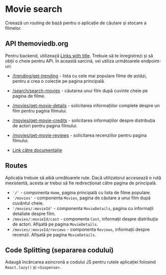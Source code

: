 # Movie search
Creează un routing de bază pentru o aplicație de căutare și stocare a filmelor. 
## API themoviedb.org
Pentru backend, utilizează [Links with title](https://www.themoviedb.org "themoviedb.org API"). Trebuie să te înregistrezi și să obții o cheie pentru API. În această sarcină, vei utiliza următoarele endpoint-uri.

- [/trending/get-trending](https://developer.themoviedb.org/reference/trending-all) - lista cu cele mai populare filme de astăzi, pentru a crea o colecție pe pagina principală.
- [/search/search-movies](https://developer.themoviedb.org/reference/search-movie) - căutarea unui film după cuvinte cheie pe pagina de filme.
- [/movies/get-movie-details](https://developer.themoviedb.org/reference/movie-details) - solicitarea informațiilor complete despre un film pentru pagina filmului.
- [/movies/get-movie-credits](https://developer.themoviedb.org/reference/movie-credits) - solicitarea informațiilor despre distribuția de actori pentru pagina filmului.
- [/movies/get-movie-reviews](https://developer.themoviedb.org/reference/movie-reviews) - solicitarea recenziilor pentru pagina filmului.

- [Link către documentație](https://developer.themoviedb.org/docs/getting-started) 

## Routes
Aplicația trebuie să aibă următoarele rute. Dacă utilizatorul accesează o rută inexistentă, acesta ar trebui să fie redirecționat către pagina de principală.

- `'/'` - componenta `Home`, pagina principală cu lista de filme populare.
- `'/movies'` - componenta `Movies`, pagina de căutare a unui film după cuvântul cheie.
- `'/movies/:movieId'` - componenta `MovieDetails`, pagina cu informații detaliate despre film.
- `/movies/:movieId/cast` - componenta `Cast`, informații despre distribuția de actori. Afișată pe pagina `MovieDetails`.
- `/movies/:movieId/reviews` - componenta `Reviews`, informații despre recenzii. Afișată pe pagina `MovieDetails`.

## Code Splitting (separarea codului)
Adaugă încărcarea asincronă a codului JS pentru rutele aplicației folosind `React.lazy()` și `<Suspense>`.